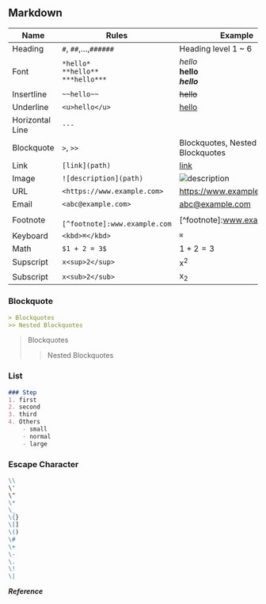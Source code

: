 ## Markdown

| Name            | Rules                                       | Example                               |
| --------------- | ------------------------------------------- | ------------------------------------- |
| Heading         | `#`, `##`,…,`######`                        | Heading level 1 ~ 6                   |
| Font            | `*hello*`<br/>`**hello**`<br/>`***hello***` | *hello*<br/>**hello**<br/>***hello*** |
| Insertline      | `~~hello~~`                                 | ~~hello~~                             |
| Underline       | `<u>hello</u>`                              | <u>hello</u>                          |
| Horizontal Line | `---`                                       |                                       |
| Blockquote      | `>`, `>>`                                   | Blockquotes, Nested Blockquotes       |
| Link            | `[link](path)`                              | [link](path)                          |
| Image           | `![description](path)`                      | ![description](path)                  |
| URL             | `<https://www.example.com>`                 | <https://www.example.com>             |
| Email           | `<abc@example.com>`                         | <abc@example.com>                     |
| Footnote        | ` [^footnote]:www.example.com`              | [^footnote]:www.example.com           |
| Keyboard        | `<kbd>⌘</kbd>`                              | <kbd>⌘</kbd>                          |
| Math            | `$1 + 2 = 3$`                               | $1 + 2 = 3$                           |
| Supscript       | `x<sup>2</sup>`<br/>                        | x<sup>2</sup>                         |
| Subscript       | `x<sub>2</sub>`                             | x<sub>2</sub>                         |

###  Blockquote

```markdown
> Blockquotes
>> Nested Blockquotes
```

> Blockquotes
>
> > Nested Blockquotes

### List

```markdown
### Step
1. first
2. second
3. third
4. Others
	- small
	- normal
	- large
```

### Escape Character

```markdown
\\
\'
\"
\*
\_
\{}
\[]
\()
\#
\+
\-
\.
\!
\|
```



***Reference***

[1]:  <https://www.markdownguide.org>
[2]:https://typora.io

